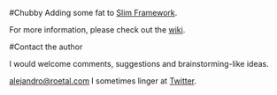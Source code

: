#Chubby
Adding some fat to [Slim Framework](https://github.com/slimphp/Slim).

For more information, please check out the [wiki](https://github.com/a3gz/chubby/wiki).

#Contact the author

I would welcome comments, suggestions and brainstorming-like ideas.

[alejandro@roetal.com](mailto:alejandro@roetal.com)
I sometimes linger at [Twitter](https://twitter.com/alejandroarbiza).
